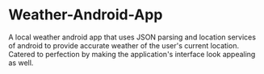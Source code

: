 # Weather-Android-App
A local weather android app that uses JSON parsing and location services of android to provide accurate weather of the user's current location. Catered to perfection by making the application's interface look appealing as well. 
